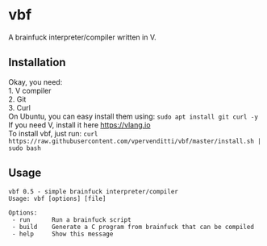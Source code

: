 # vbf
A brainfuck interpreter/compiler written in V.
## Installation
Okay, you need:  
    1. V compiler  
    2. Git  
    3. Curl  
On Ubuntu, you can easy install them using: `sudo apt install git curl -y`  
If you need V, install it here https://vlang.io  
To install vbf, just run: `curl https://raw.githubusercontent.com/vpervenditti/vbf/master/install.sh | sudo bash`
## Usage
```
vbf 0.5 - simple brainfuck interpreter/compiler
Usage: vbf [options] [file]

Options:
 - run		Run a brainfuck script
 - build	Generate a C program from brainfuck that can be compiled
 - help		Show this message
```
